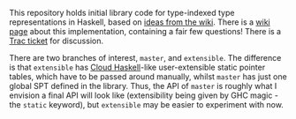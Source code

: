 This repository holds initial library code for type-indexed type representations in Haskell, based on [ideas from the wiki](https://ghc.haskell.org/trac/ghc/wiki/DistributedHaskell).
There is a [wiki page](https://ghc.haskell.org/trac/ghc/wiki/TypeableT) about this implementation, containing a fair few questions!
There is a [Trac ticket](https://ghc.haskell.org/trac/ghc/ticket/11011) for discussion.

There are two branches of interest, `master`, and `extensible`.
The difference is that `extensible` has [Cloud Haskell](https://haskell-distributed.github.io/)-like user-extensible static pointer tables, which have to be passed around manually, whilst `master` has just one global SPT defined in the library.
Thus, the API of `master` is roughly what I envision a final API will look like (extensibility being given by GHC magic - the `static` keyword), but `extensible` may be easier to experiment with now.
